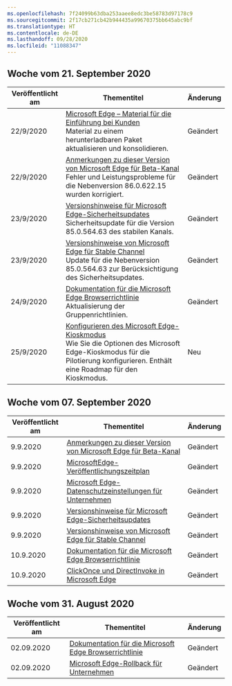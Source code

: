 ```yaml
---
ms.openlocfilehash: 7f24099b63dba253aaee8edc3be58783d97178c9
ms.sourcegitcommit: 2f17cb271cb42b944435a99670375bb645abc9bf
ms.translationtype: HT
ms.contentlocale: de-DE
ms.lasthandoff: 09/28/2020
ms.locfileid: "11088347"
---
```

<!-- This file is generated automatically each week. Changes made to this file will be overwritten.-->




## Woche vom 21. September 2020


| Veröffentlicht am |Thementitel | Änderung |
|------|------------|--------|
| 22/9/2020 | [Microsoft Edge – Material für die Einführung bei Kunden](/DeployEdge/microsoft-edge-customer-adoption-kit)<br>Material zu einem herunterladbaren Paket aktualisieren und konsolidieren. | Geändert |
| 22/9/2020 | [Anmerkungen zu dieser Version von Microsoft Edge für Beta-Kanal](/DeployEdge/microsoft-edge-relnote-beta-channel)<br>Fehler und Leistungsprobleme für die Nebenversion 86.0.622.15 wurden korrigiert. | Geändert |
| 23/9/2020 | [Versionshinweise für Microsoft Edge-Sicherheitsupdates](/DeployEdge/microsoft-edge-relnotes-security)<br>Sicherheitsupdate für die Version 85.0.564.63 des stabilen Kanals. | Geändert |
| 23/9/2020 | [Versionshinweise von Microsoft Edge für Stable Channel](/DeployEdge/microsoft-edge-relnote-stable-channel)<br>Update für die Nebenversion 85.0.564.63 zur Berücksichtigung des Sicherheitsupdates. | Geändert |
| 24/9/2020 | [Dokumentation für die Microsoft Edge Browserrichtlinie](/DeployEdge/microsoft-edge-policies)<br>Aktualisierung der Gruppenrichtlinien. | Geändert |
| 25/9/2020 | [Konfigurieren des Microsoft Edge-Kioskmodus](/DeployEdge/microsoft-edge-configure-kiosk-mode)<br>Wie Sie die Optionen des Microsoft Edge-Kioskmodus für die Pilotierung konfigurieren. Enthält eine Roadmap für den Kioskmodus. | Neu |


## Woche vom 07. September 2020


| Veröffentlicht am |Thementitel | Änderung |
|------|------------|--------|
| 9.9.2020 | [Anmerkungen zu dieser Version von Microsoft Edge für Beta-Kanal](/DeployEdge/microsoft-edge-relnote-beta-channel) | Geändert |
| 9.9.2020 | [MicrosoftEdge-Veröffentlichungszeitplan](/DeployEdge/microsoft-edge-release-schedule) | Geändert |
| 9.9.2020 | [Microsoft Edge-Datenschutzeinstellungen für Unternehmen](/DeployEdge/microsoft-edge-enterprise-privacy-settings) | Geändert |
| 9.9.2020 | [Versionshinweise für Microsoft Edge-Sicherheitsupdates](/DeployEdge/microsoft-edge-relnotes-security) | Geändert |
| 9.9.2020 | [Versionshinweise von Microsoft Edge für Stable Channel](/DeployEdge/microsoft-edge-relnote-stable-channel) | Geändert |
| 10.9.2020 | [Dokumentation für die Microsoft Edge Browserrichtlinie](/DeployEdge/microsoft-edge-policies) | Geändert |
| 10.9.2020 | [ClickOnce und DirectInvoke in Microsoft Edge](/DeployEdge/edge-learn-more-co-di) | Geändert |


## Woche vom 31. August 2020


| Veröffentlicht am |Thementitel | Änderung |
|------|------------|--------|
| 02.09.2020 | [Dokumentation für die Microsoft Edge Browserrichtlinie](/DeployEdge/microsoft-edge-policies) | Geändert |
| 02.09.2020 | [Microsoft Edge-Rollback für Unternehmen](/DeployEdge/edge-learnmore-rollback) | Geändert |